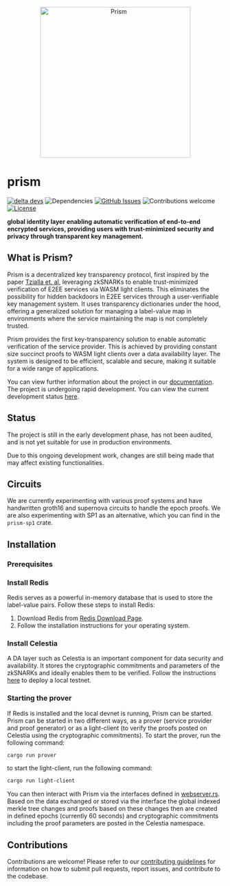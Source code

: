 <p align="center">
  <picture>
    <source srcset="./assets/prism-white.png" media="(prefers-color-scheme: dark)">
    <img src="./assets/prism-dark.png" alt="Prism" width="350">
  </picture>
</p>

# prism

[![delta devs](https://img.shields.io/badge/building-in_stealth-0097FF)](https://deltadevs.xyz)
![Dependencies](https://img.shields.io/badge/dependencies-up%20to%20date-0097FF.svg)
[![GitHub Issues](https://img.shields.io/github/issues-raw/deltadevsde/transparency-dictionary?color=0097FF)](https://github.com/deltadevsde/transparency-dictionary/issues)
![Contributions welcome](https://img.shields.io/badge/contributions-welcome-0097FF.svg)
[![License](https://img.shields.io/badge/license-MIT-0097FF.svg)](https://opensource.org/licenses/MIT)

**global identity layer enabling automatic verification of end-to-end encrypted services, providing users with trust-minimized security and privacy through transparent key management.**

## What is Prism?

Prism is a decentralized key transparency protocol, first inspired by the paper [Tzialla et. al](https://eprint.iacr.org/2021/1263.pdf), leveraging zkSNARKs to enable trust-minimized verification of E2EE services via WASM light clients. This eliminates the possibility for hidden backdoors in E2EE services through a user-verifiable key management system. It uses transparency dictionaries under the hood, offering a generalized solution for managing a label-value map in environments where the service maintaining the map is not completely trusted.

Prism provides the first key-transparency solution to enable automatic verification of the service provider. This is achieved by providing constant size succinct proofs to WASM light clients over a data availability layer. The system is designed to be efficient, scalable and secure, making it suitable for a wide range of applications.

You can view further information about the project in our [documentation](https://prism.deltadevs.xyz). The project is undergoing rapid development. You can view the current development status [here](https://prism.deltadevs.xyz/state).


## Status

The project is still in the early development phase, has not been audited, and is not yet suitable for use in production environments.

Due to this ongoing development work, changes are still being made that may affect existing functionalities.

## Circuits
We are currently experimenting with various proof systems and have handwritten groth16 and supernova circuits to handle the epoch proofs. We are also experimenting with SP1 as an alternative, which you can find in the `prism-sp1` crate.

## Installation

### Prerequisites

### Install Redis

Redis serves as a powerful in-memory database that is used to store the label-value pairs. Follow these steps to install Redis:

1. Download Redis from [Redis Download Page](https://redis.io/download/).
2. Follow the installation instructions for your operating system.

### Install Celestia

A DA layer such as Celestia is an important component for data security and availability. It stores the cryptographic commitments and parameters of the zkSNARKs and ideally enables them to be verified. Follow the instructions [here](https://github.com/celestiaorg/apollo) to deploy a local testnet.

### Starting the prover

If Redis is installed and the local devnet is running, Prism can be started. Prism can be started in two different ways, as a prover (service provider and proof generator) or as a light-client (to verify the proofs posted on Celestia using the cryptographic commitments). To start the prover, run the following command:

```bash
cargo run prover
```

to start the light-client, run the following command:

```bash
cargo run light-client
```

You can then interact with Prism via the interfaces defined in [webserver.rs](https://github.com/deltadevsde/prism/blob/main/src/webserver.rs). Based on the data exchanged or stored via the interface the global indexed merkle tree changes and proofs based on these changes then are created in defined epochs (currently 60 seconds) and cryptographic commitments including the proof parameters are posted in the Celestia namespace.

## Contributions

Contributions are welcome! Please refer to our [contributing guidelines](CONTRIBUTING.md) for information on how to submit pull requests, report issues, and contribute to the codebase.
